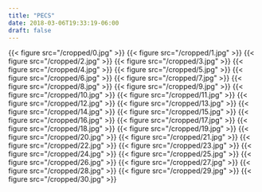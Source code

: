 ```yaml
---
title: "PECS"
date: 2018-03-06T19:33:19-06:00
draft: false
---
```

{{< figure src="/cropped/0.jpg"  >}}
{{< figure src="/cropped/1.jpg"  >}}
{{< figure src="/cropped/2.jpg"  >}}
{{< figure src="/cropped/3.jpg"  >}}
{{< figure src="/cropped/4.jpg"  >}}
{{< figure src="/cropped/5.jpg"  >}}
{{< figure src="/cropped/6.jpg"  >}}
{{< figure src="/cropped/7.jpg"  >}}
{{< figure src="/cropped/8.jpg"  >}}
{{< figure src="/cropped/9.jpg"  >}}
{{< figure src="/cropped/10.jpg"  >}}
{{< figure src="/cropped/11.jpg"  >}}
{{< figure src="/cropped/12.jpg"  >}}
{{< figure src="/cropped/13.jpg"  >}}
{{< figure src="/cropped/14.jpg"  >}}
{{< figure src="/cropped/15.jpg"  >}}
{{< figure src="/cropped/16.jpg"  >}}
{{< figure src="/cropped/17.jpg"  >}}
{{< figure src="/cropped/18.jpg"  >}}
{{< figure src="/cropped/19.jpg"  >}}
{{< figure src="/cropped/20.jpg"  >}}
{{< figure src="/cropped/21.jpg"  >}}
{{< figure src="/cropped/22.jpg"  >}}
{{< figure src="/cropped/23.jpg"  >}}
{{< figure src="/cropped/24.jpg"  >}}
{{< figure src="/cropped/25.jpg"  >}}
{{< figure src="/cropped/26.jpg"  >}}
{{< figure src="/cropped/27.jpg"  >}}
{{< figure src="/cropped/28.jpg"  >}}
{{< figure src="/cropped/29.jpg"  >}}
{{< figure src="/cropped/30.jpg"  >}}